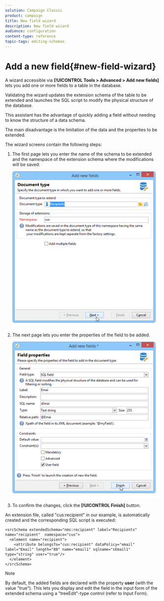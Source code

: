 ```yaml
---
solution: Campaign Classic
product: campaign
title: New field wizard
description: New field wizard
audience: configuration
content-type: reference
topic-tags: editing-schemas
---
```


# Add a new field{#new-field-wizard}

A wizard accessible via **[!UICONTROL Tools > Advanced > Add new fields]** lets you add one or more fields to a table in the database.

Validating the wizard updates the extension schema of the table to be extended and launches the SQL script to modify the physical structure of the database.

This assistant has the advantage of quickly adding a field without needing to know the structure of a data schema.

The main disadvantage is the limitation of the data and the properties to be extended.

The wizard screens contain the following steps:

1. The first page lets you enter the name of the schema to be extended and the namespace of the extension schema where the modifications will be saved: 

   ![](assets/d_ncs_integration_schema_addfield.png)

1. The next page lets you enter the properties of the field to be added.

   ![](assets/d_ncs_integration_schema_addfield2.png)

1. To confirm the changes, click the **[!UICONTROL Finish]** button.

An extension file, called "cus:recipient" in our example, is automatically created and the corresponding SQL script is executed:

```
<srcSchema extendedSchema="nms:recipient" label="Recipients" name="recipient"  namespace="cus">  
  <element name="recipient">    
    <attribute belongsTo="cus:recipient" dataPolicy="email" label="Email" length="80" name="email1" sqlname="sEmail1" type="string" user="true"/>  
  </element>
</srcSchema>
```

>[!NOTE]
>
>By default, the added fields are declared with the property **user** (with the value "true"). This lets you display and edit the field in the input form of the extended schema using a "treeEdit"-type control (refer to Input Form).

